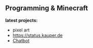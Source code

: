 ## Programming & Minecraft
**latest projects:**
- pixel art
- https://status.kauper.de
- [Chatbot](https://https://github.com/Li-amK/Chatbot)

<!--
**Li-amK/Li-amK** is a ✨ _special_ ✨ repository because its `README.md` (this file) appears on your GitHub profile.

Here are some ideas to get you started:

- 🔭 I’m currently working on ...
- 🌱 I’m currently learning ...
- 👯 I’m looking to collaborate on ...
- 🤔 I’m looking for help with ...
- 💬 Ask me about ...
- 📫 How to reach me: ...
- 😄 Pronouns: ...
- ⚡ Fun fact: ...
-->
